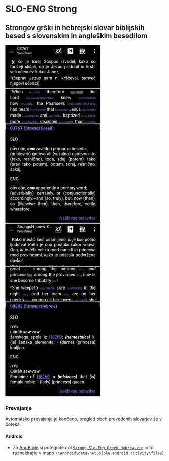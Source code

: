 # SLO-ENG Strong
## Strongov grški in hebrejski slovar biblijskih besed s slovenskim in angleškim besedilom
![Knjiga](slike/Strongs-Slo-Eng-Greek.jpg?raw=true "300e")
![Knjiga](slike/Strongs-Slo-Eng-Hebrew.jpg?raw=true "300e")

### Prevajanje
Avtomatsko prevajanje je končano, pregled obeh prevedenih slovarjev še v poteka.

#### Android
 - Za [AndBible](https://play.google.com/store/apps/details?id=net.bible.android.activity) si potegnite dol [`Strong_Slo-Eng_Greek_Hebrew.zip`](https://github.com/msavli/Strong/blob/main/Strong_Slo-Eng_Greek_Hebrew.zip) in to razpakirajte v mapo `\\Android\data\net.bible.android.activity\files`)
